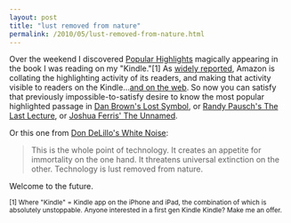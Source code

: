 ```yaml
---
layout: post
title: "lust removed from nature"
permalink: /2010/05/lust-removed-from-nature.html
---
```


<p>Over the weekend I discovered <a href="http://www.flickr.com/photos/msippey/4572325944/">Popular Highlights</a> magically appearing in the book I was reading on my "Kindle."[1]  As <a href="http://kottke.org/10/05/popular-kindle-passages">widely reported</a>, Amazon is collating the highlighting activity of its readers, and making that activity visible to readers on the Kindle...<a href="http://kindle.amazon.com/popular_highlights">and on the web</a>.  So now you can satisfy that previously impossible-to-satisfy desire to know the most popular highlighted passage in <a href="http://kindle.amazon.com/work/the-lost-symbol-ebook/B00279HLIQ">Dan Brown's Lost Symbol</a>, or <a href="http://kindle.amazon.com/work/last-lecture-the-ebook/B00128QM4M">Randy Pausch's The Last Lecture</a>, or <a href="http://kindle.amazon.com/work/unnamed-joshua-ferris/B00252OMCS">Joshua Ferris' The Unnamed</a>.</p>

<p>Or this one from <a href="http://kindle.amazon.com/work/white-noise-classics-deluxe-penguin/B000B13IXY">Don DeLillo's White Noise</a>:</p>

<blockquote>
  <p>This is the whole point of technology. It creates an appetite for immortality on the one hand. It threatens universal extinction on the other. Technology is lust removed from nature.</p>
</blockquote>

<p>Welcome to the future.</p>

<p><small>[1] Where "Kindle" = Kindle app on the iPhone and iPad, the combination of which is absolutely unstoppable.  Anyone interested in a first gen Kindle Kindle? Make me an offer.</small></p>



